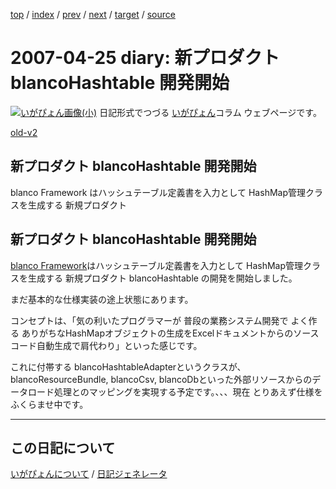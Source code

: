 [top](https://igapyon.github.io/diary/) 
 / [index](https://igapyon.github.io/diary/2007/index.html) 
 / [prev](https://igapyon.github.io/diary/2007/ig070423.html) 
 / [next](https://igapyon.github.io/diary/2007/ig070427.html) 
 / [target](https://igapyon.github.io/diary/2007/ig070425.html) 
 / [source](https://github.com/igapyon/diary/blob/gh-pages/2007/ig070425.html.src.md) 

2007-04-25 diary: 新プロダクト blancoHashtable 開発開始
=====================================================================================================
[![いがぴょん画像(小)](https://igapyon.github.io/diary/images/iga200306s.jpg "いがぴょん")](https://igapyon.github.io/diary/memo/memoigapyon.html) 日記形式でつづる [いがぴょん](https://igapyon.github.io/diary/memo/memoigapyon.html)コラム ウェブページです。

[old-v2](ig070425-orig.html)

## 新プロダクト blancoHashtable 開発開始

blanco Framework はハッシュテーブル定義書を入力として HashMap管理クラスを生成する 新規プロダクト


## 新プロダクト blancoHashtable 開発開始

[blanco Framework](http://www.igapyon.jp/blanco/blanco.ja.html)はハッシュテーブル定義書を入力として HashMap管理クラスを生成する 新規プロダクト
blancoHashtable の開発を開始しました。

まだ基本的な仕様実装の途上状態にあります。

コンセプトは、「気の利いたプログラマーが 普段の業務システム開発で よく作る ありがちなHashMapオブジェクトの生成をExcelドキュメントからのソースコード自動生成で肩代わり」といった感じです。

これに付帯する blancoHashtableAdapterというクラスが、blancoResourceBundle, blancoCsv,
blancoDbといった外部リソースからのデータロード処理とのマッピングを実現する予定です。、、、現在 とりあえず仕様をふくらませ中です。

----------------------------------------------------------------------------------------------------

## この日記について
[いがぴょんについて](https://igapyon.github.io/diary/memo/memoigapyon.html) / [日記ジェネレータ](https://github.com/igapyon/igapyonv3)
